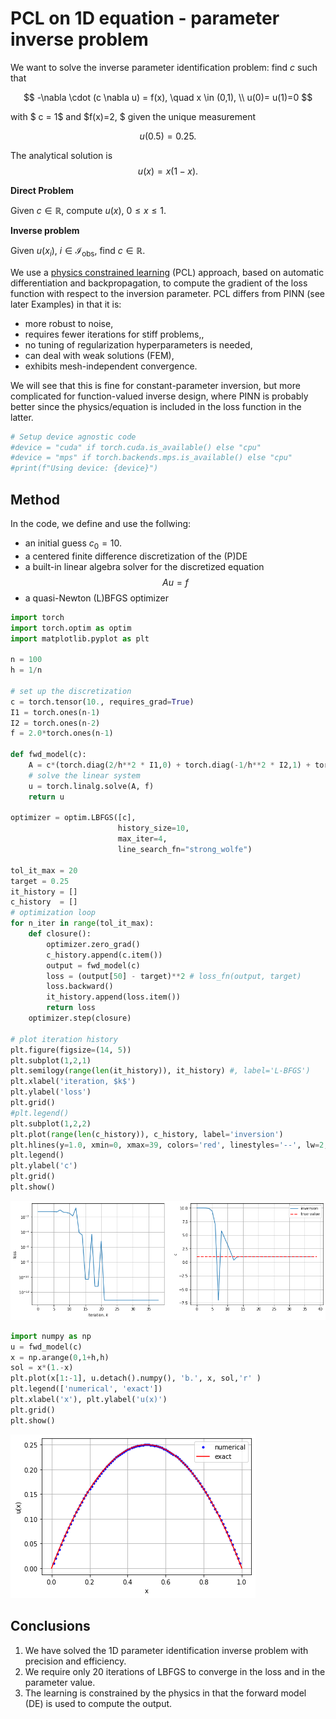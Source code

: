 # PCL on 1D equation - parameter inverse problem

We want to solve the inverse parameter identification problem: find $c$ such that 

$$ -\nabla \cdot (c \nabla u) = f(x), \quad x \in (0,1), \\
   u(0)= u(1)=0 $$ 
   
with $ c = 1$ and $f(x)=2, $ given the unique measurement

$$ u(0.5) = 0.25 .$$

The analytical solution is $$u(x)=x(1-x).$$

**Direct Problem**

Given $c \in \mathbb{R},$ compute $u(x),$ $0\le x \le 1.$

**Inverse problem**

Given $u(x_i),$ $i \in \mathcal{I}_{\mathrm{obs}},$ find $c \in \mathbb{R}.$

We use a [physics constrained learning](https://www.sciencedirect.com/science/article/abs/pii/S0021999121008330) (PCL) approach, based on automatic differentiation and backpropagation, to compute the gradient of the loss function with respect to the inversion parameter. PCL differs from PINN (see later Examples) in that it is:

- more robust to noise,
- requires fewer iterations for stiff problems,,
- no tuning of regularization hyperparameters is needed,
- can deal with weak solutions (FEM),
- exhibits mesh-independent convergence.

We will see that this is fine for constant-parameter inversion, but more complicated for function-valued inverse design, where PINN is probably better since the physics/equation is included in the loss function in the latter. 


```python
# Setup device agnostic code
#device = "cuda" if torch.cuda.is_available() else "cpu"
#device = "mps" if torch.backends.mps.is_available() else "cpu"
#print(f"Using device: {device}")
```

## Method

In the code, we define and use the follwing:

- an initial guess $c_0 = 10.$
- a centered finite difference discretization of the (P)DE
- a built-in linear algebra solver for the discretized equation $$ Au = f$$
- a quasi-Newton (L)BFGS optimizer


```python
import torch
import torch.optim as optim
import matplotlib.pyplot as plt

n = 100
h = 1/n

# set up the discretization
c = torch.tensor(10., requires_grad=True)
I1 = torch.ones(n-1)
I2 = torch.ones(n-2)
f = 2.0*torch.ones(n-1)

def fwd_model(c):
    A = c*(torch.diag(2/h**2 * I1,0) + torch.diag(-1/h**2 * I2,1) + torch.diag(-1/h**2 * I2,-1))
    # solve the linear system
    u = torch.linalg.solve(A, f)
    return u

optimizer = optim.LBFGS([c],
                        history_size=10,
                        max_iter=4,
                        line_search_fn="strong_wolfe")

tol_it_max = 20
target = 0.25
it_history = []
c_history  = []
# optimization loop
for n_iter in range(tol_it_max):
    def closure():
        optimizer.zero_grad()
        c_history.append(c.item()) 
        output = fwd_model(c)
        loss = (output[50] - target)**2 # loss_fn(output, target)
        loss.backward()
        it_history.append(loss.item()) 
        return loss
    optimizer.step(closure)

# plot iteration history
plt.figure(figsize=(14, 5))
plt.subplot(1,2,1)
plt.semilogy(range(len(it_history)), it_history) #, label='L-BFGS')
plt.xlabel('iteration, $k$')
plt.ylabel('loss')
plt.grid()
#plt.legend()
plt.subplot(1,2,2)
plt.plot(range(len(c_history)), c_history, label='inversion')
plt.hlines(y=1.0, xmin=0, xmax=39, colors='red', linestyles='--', lw=2, label='true value')
plt.legend()
plt.ylabel('c')
plt.grid()
plt.show()
```


    
![png](output_3_0.png)
    



```python
import numpy as np
u = fwd_model(c)
x = np.arange(0,1+h,h)
sol = x*(1.-x)
plt.plot(x[1:-1], u.detach().numpy(), 'b.', x, sol,'r' )
plt.legend(['numerical', 'exact'])
plt.xlabel('x'), plt.ylabel('u(x)')
plt.grid()
plt.show()
```


    
![png](output_4_0.png)
    


## Conclusions

1. We have solved the 1D parameter identification inverse problem with precision and efficiency.
2. We require only 20 iterations of LBFGS to converge in the loss and in the parameter value.
3. The learning is constrained by the physics in that the forward model (DE) is used to compute the output.


```python

```
